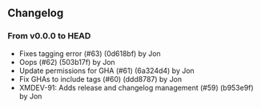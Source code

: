 ## Changelog
### From v0.0.0 to HEAD

- Fixes tagging error (#63) (0d618bf) by Jon
- Oops (#62) (503b17f) by Jon
- Update permissions for GHA (#61) (6a324d4) by Jon
- Fix GHAs to include tags (#60) (ddd8787) by Jon
- XMDEV-91: Adds release and changelog management (#59) (b953e9f) by Jon

